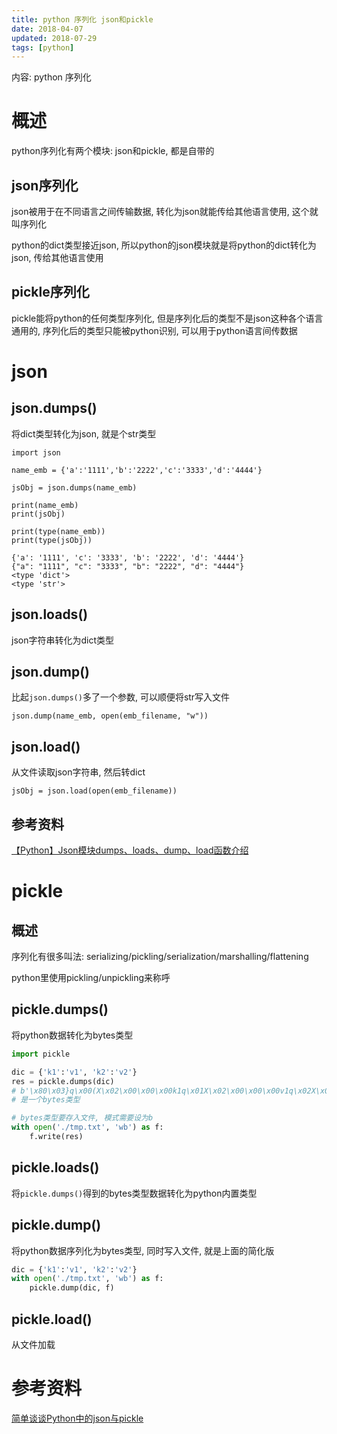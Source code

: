 ```yaml
---
title: python 序列化 json和pickle
date: 2018-04-07
updated: 2018-07-29
tags: [python]
---
```


内容: python 序列化

<!-- more -->

# 概述

python序列化有两个模块: json和pickle, 都是自带的

## json序列化

json被用于在不同语言之间传输数据, 转化为json就能传给其他语言使用, 这个就叫序列化

python的dict类型接近json, 所以python的json模块就是将python的dict转化为json, 传给其他语言使用

## pickle序列化

pickle能将python的任何类型序列化, 但是序列化后的类型不是json这种各个语言通用的, 序列化后的类型只能被python识别, 可以用于python语言间传数据

# json

## json.dumps()

将dict类型转化为json, 就是个str类型

```
import json

name_emb = {'a':'1111','b':'2222','c':'3333','d':'4444'}   
  
jsObj = json.dumps(name_emb)

print(name_emb)  
print(jsObj)  
  
print(type(name_emb))  
print(type(jsObj))
```

```
{'a': '1111', 'c': '3333', 'b': '2222', 'd': '4444'}  
{"a": "1111", "c": "3333", "b": "2222", "d": "4444"}  
<type 'dict'>  
<type 'str'>
```

## json.loads()

json字符串转化为dict类型

## json.dump()

比起`json.dumps()`多了一个参数, 可以顺便将str写入文件

```
json.dump(name_emb, open(emb_filename, "w"))
```

## json.load()

从文件读取json字符串, 然后转dict

```
jsObj = json.load(open(emb_filename))
```

## 参考资料

[【Python】Json模块dumps、loads、dump、load函数介绍](https://m.baidu.com/from=1019023i/bd_page_type=1/ssid=0/uid=0/pu=usm%401%2Csz%40320_1001%2Cta%40iphone_2_6.0_3_537/baiduid=DDB45A06B637A7A0B61C1DB36850EC31/w=0_10_/t=iphone/l=1/tc?ref=www_iphone&lid=14843342029913449216&order=1&fm=alop&h5ad=2&tj=site_together_1_0_10_title&vit=osres&cltj=normal_title&asres=1&dict=-1&wd=&eqid=cdfe24eecc9de000100000005ac21cde&w_qd=IlPT2AEptyoA_yivD5yjZSUhwhLI&tcplug=1&sec=28764&di=102d9b737841eb5d&bdenc=1&tch=124.486.303.247.1.72&nsrc=IlPT2AEptyoA_yixCFOxXnANedT62v3IGtiTKS2TLDmhmU4thPXrZQRAXyHENW7XHUL6wWz0sqdUgjDyPDpzzBAxePckgjJzmGjb9ffvex_HJBIK&clk_info=%7B%22srcid%22%3A205%2C%22tplname%22%3A%22site_together%22%2C%22t%22%3A1522670825122%2C%22xpath%22%3A%22div-a-h3%22%7D)

# pickle

## 概述

序列化有很多叫法: serializing/pickling/serialization/marshalling/flattening

python里使用pickling/unpickling来称呼

## pickle.dumps()

将python数据转化为bytes类型

```python
import pickle

dic = {'k1':'v1', 'k2':'v2'}
res = pickle.dumps(dic)
# b'\x80\x03}q\x00(X\x02\x00\x00\x00k1q\x01X\x02\x00\x00\x00v1q\x02X\x02\x00\x00\x00k2q\x03X\x02\x00\x00\x00v2q\x04u.'
# 是一个bytes类型

# bytes类型要存入文件, 模式需要设为b
with open('./tmp.txt', 'wb') as f:
    f.write(res)
```

## pickle.loads()

将`pickle.dumps()`得到的bytes类型数据转化为python内置类型

## pickle.dump()

将python数据序列化为bytes类型, 同时写入文件, 就是上面的简化版

```python
dic = {'k1':'v1', 'k2':'v2'}
with open('./tmp.txt', 'wb') as f:
    pickle.dump(dic, f)
```

## pickle.load()

从文件加载

# 参考资料

[简单谈谈Python中的json与pickle](https://www.jb51.net/article/119010.htm)
